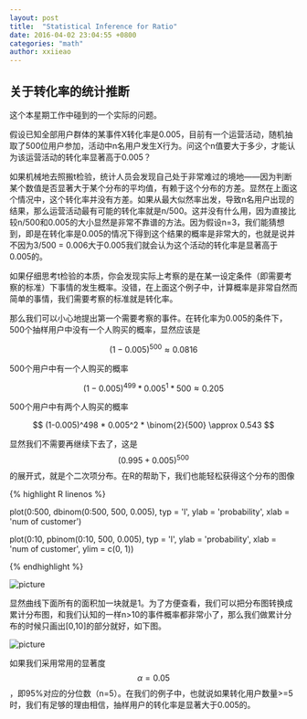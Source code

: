 ```yaml
---
layout: post
title:  "Statistical Inference for Ratio"
date: 2016-04-02 23:04:55 +0800
categories: "math"
author: xxiieao
---
```


## 关于转化率的统计推断

这个本星期工作中碰到的一个实际的问题。

假设已知全部用户群体的某事件X转化率是0.005，目前有一个运营活动，随机抽取了500位用户参加，活动中n名用户发生X行为。问这个n值要大于多少，才能认为该运营活动的转化率显著高于0.005？

如果机械地去照搬t检验，统计人员会发现自己处于非常难过的境地——因为判断某个数值是否显著大于某个分布的平均值，有赖于这个分布的方差。显然在上面这个情况中，这个转化率并没有方差。如果从最大似然率出发，导致n名用户出现的结果，那么运营活动最有可能的转化率就是n/500。这并没有什么用，因为直接比较n/500和0.005的大小显然是非常不靠谱的方法。因为假设n=3，我们能猜想到，即是在转化率是0.005的情况下得到这个结果的概率是非常大的，也就是说并不因为3/500 = 0.006大于0.005我们就会认为这个活动的转化率是显著高于0.005的。

如果仔细思考t检验的本质，你会发现实际上考察的是在某一设定条件（即需要考察的标准）下事情的发生概率。没错，在上面这个例子中，计算概率是非常自然而简单的事情，我们需要考察的标准就是转化率。

那么我们可以小心地提出第一个需要考察的事件。在转化率为0.005的条件下，500个抽样用户中没有一个人购买的概率，显然应该是

$$ (1-0.005)^500 \approx 0.0816 $$

500个用户中有一个人购买的概率

$$ (1-0.005)^499 * 0.005^1 * 500 \approx 0.205 $$

500个用户中有两个人购买的概率

$$ (1-0.005)^498 * 0.005^2 * \binom{2}{500} \approx 0.543 $$

显然我们不需要再继续下去了，这是$$ (0.995 + 0.005)^500 $$的展开式，就是个二次项分布。在R的帮助下，我们也能轻松获得这个分布的图像

{% highlight R linenos %}

plot(0:500, dbinom(0:500, 500, 0.005), typ = 'l', ylab = 'probability', xlab = 'num of customer')

plot(0:10, pbinom(0:10, 500, 0.005), typ = 'l', ylab = 'probability', xlab = 'num of customer', ylim = c(0, 1))

{% endhighlight %}

![picture](http://ww3.sinaimg.cn/mw690/6daafd01gw1f2itor4bq1j20dc0dcglq.jpg)

显然曲线下面所有的面积加一块就是1。为了方便查看，我们可以把分布图转换成累计分布图，和我们认知的一样n>10的事件概率都非常小了，那么我们做累计分布的时候只画出[0,10]的部分就好，如下图。

![picture](http://ww1.sinaimg.cn/mw690/6daafd01gw1f2itoqy3xxj20dc0dc74f.jpg)

如果我们采用常用的显著度$$\alpha = 0.05$$，即95%对应的分位数（n=5）。在我们的例子中，也就说如果转化用户数量>=5时，我们有足够的理由相信，抽样用户的转化率是显著大于0.005的。
